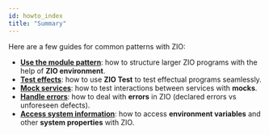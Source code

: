 ```yaml
---
id: howto_index
title: "Summary"
---
```


Here are a few guides for common patterns with ZIO:

- **[Use the module pattern](use_module_pattern.md)**: how to structure larger ZIO programs with the help of **ZIO environment**.
- **[Test effects](test_effects.md)**: how to use **ZIO Test** to test effectual programs seamlessly.
- **[Mock services](mock_services.md)**: how to test interactions between services with **mocks**.
- **[Handle errors](handle_errors.md)**: how to deal with **errors** in ZIO (declared errors vs unforeseen defects).
- **[Access system information](system.md)**: how to access **environment variables** and other **system properties** with ZIO.
